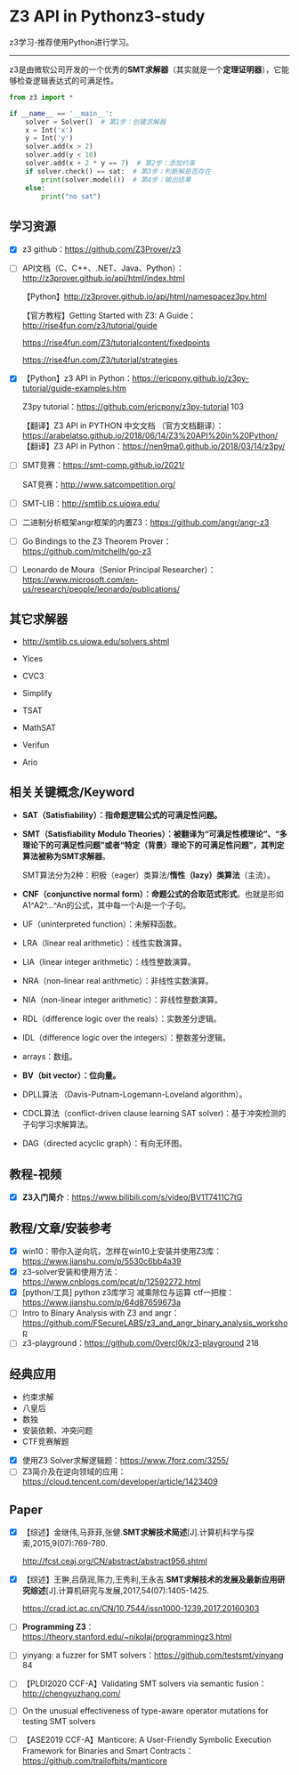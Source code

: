 # Z3 API in Pythonz3-study

z3学习-推荐使用Python进行学习。

---

z3是由微软公司开发的一个优秀的**SMT求解器**（其实就是一个**定理证明器**），它能够检查逻辑表达式的可满足性。

```python
from z3 import *

if __name__ == '__main__':
    solver = Solver()  # 第1步：创建求解器
    x = Int('x')
    y = Int('y')
    solver.add(x > 2)
    solver.add(y < 10)
    solver.add(x + 2 * y == 7)  # 第2步：添加约束
    if solver.check() == sat:  # 第3步：判断解是否存在
        print(solver.model())  # 第4步：输出结果
    else:
        print("no sat")

```

## 学习资源

- [x] z3 github：https://github.com/Z3Prover/z3

- [ ] API文档（C、C++、.NET、Java、Python）：http://z3prover.github.io/api/html/index.html

  【Python】http://z3prover.github.io/api/html/namespacez3py.html

  【官方教程】Getting Started with Z3: A Guide：
  http://rise4fun.com/z3/tutorial/guide

  https://rise4fun.com/Z3/tutorialcontent/fixedpoints

  https://rise4fun.com/Z3/tutorial/strategies

- [x] 【Python】z3 API in Python：https://ericpony.github.io/z3py-tutorial/guide-examples.htm

  Z3py tutorial：https://github.com/ericpony/z3py-tutorial 103

  【翻译】Z3 API in PYTHON 中文文档 （官方文档翻译）：https://arabelatso.github.io/2018/06/14/Z3%20API%20in%20Python/
  【翻译】Z3 API in Python：https://nen9ma0.github.io/2018/03/14/z3py/
  
- [ ] SMT竞赛：https://smt-comp.github.io/2021/

  SAT竞赛：http://www.satcompetition.org/

- [ ] SMT-LIB：http://smtlib.cs.uiowa.edu/

- [ ] 二进制分析框架angr框架的内置Z3：https://github.com/angr/angr-z3

- [ ] Go Bindings to the Z3 Theorem Prover：https://github.com/mitchellh/go-z3

- [ ] Leonardo de Moura（Senior Principal Researcher）：https://www.microsoft.com/en-us/research/people/leonardo/publications/

## 其它求解器

- http://smtlib.cs.uiowa.edu/solvers.shtml

- Yices
- CVC3
- Simplify
- TSAT
- MathSAT
- Verifun
- Ario

## 相关关键概念/Keyword

- **SAT（Satisfiability）：指命题逻辑公式的可满足性问题。**

- **SMT（Satisfiability Modulo Theories）：**被翻译为“**可满足性模理论**”、“**多理论下的可满足性问题**”或者“**特定（背景）理论下的可满足性问题**”，其**判定算法被称为SMT求解器**。

  SMT算法分为2种：积极（eager）类算法/**惰性（lazy）类算法**（主流）。

- **CNF（conjunctive normal form）：**命题公式的**合取范式形式**。也就是形如A1^A2^...^An的公式，其中每一个Ai是一个子句。

- UF（uninterpreted function）：未解释函数。

- LRA（linear real arithmetic）：线性实数演算。

- LIA（linear integer arithmetic）：线性整数演算。

- NRA（non-linear real arithmetic）：非线性实数演算。

- NIA（non-linear integer arithmetic）：非线性整数演算。

- RDL（difference logic over the reals）：实数差分逻辑。

- IDL（difference logic over the integers）：整数差分逻辑。

- arrays：数组。

- **BV（bit vector）：位向量。**

- DPLL算法 （Davis-Putnam-Logemann-Loveland algorithm）。

- CDCL算法（conflict-driven clause learning SAT solver)：基于冲突检测的子句学习求解算法。

- DAG（directed acyclic graph）：有向无环图。

## 教程-视频

- [x] **Z3入门简介**：https://www.bilibili.com/s/video/BV1T7411C7tG

## 教程/文章/安装参考

- [x] win10：带你入逆向坑，怎样在win10上安装并使用Z3库：https://www.jianshu.com/p/5530c6bb4a39
- [x] z3-solver安装和使用方法：https://www.cnblogs.com/pcat/p/12592272.html
- [x] [python/工具] python z3库学习 减乘除位与运算 ctf一把梭：https://www.jianshu.com/p/64d87659673a
- [ ] Intro to Binary Analysis with Z3 and angr：https://github.com/FSecureLABS/z3_and_angr_binary_analysis_workshop
- [ ] z3-playground：https://github.com/0vercl0k/z3-playground 218

## 经典应用

- 约束求解
- 八皇后
- 数独
- 安装依赖、冲突问题
- CTF竞赛解题
- [x] 使用Z3 Solver求解逻辑题：https://www.7forz.com/3255/
- [ ] Z3简介及在逆向领域的应用：https://cloud.tencent.com/developer/article/1423409

## Paper

- [x] 【综述】金继伟,马菲菲,张健.**SMT求解技术简述**[J].计算机科学与探索,2015,9(07):769-780. 

  http://fcst.ceaj.org/CN/abstract/abstract956.shtml

- [x] 【综述】王翀,吕荫润,陈力,王秀利,王永吉.**SMT求解技术的发展及最新应用研究综述**[J].计算机研究与发展,2017,54(07):1405-1425. 

  https://crad.ict.ac.cn/CN/10.7544/issn1000-1239.2017.20160303

- [ ] **Programming Z3**：https://theory.stanford.edu/~nikolaj/programmingz3.html

- [ ] yinyang: a fuzzer for SMT solvers：https://github.com/testsmt/yinyang 84

- [ ] 【PLDI2020 CCF-A】Validating SMT solvers via semantic fusion：http://chengyuzhang.com/

- [ ] On the unusual effectiveness of type-aware operator mutations for testing SMT solvers

- [ ] 【ASE2019 CCF-A】Manticore: A User-Friendly Symbolic Execution Framework for Binaries and Smart Contracts：https://github.com/trailofbits/manticore



